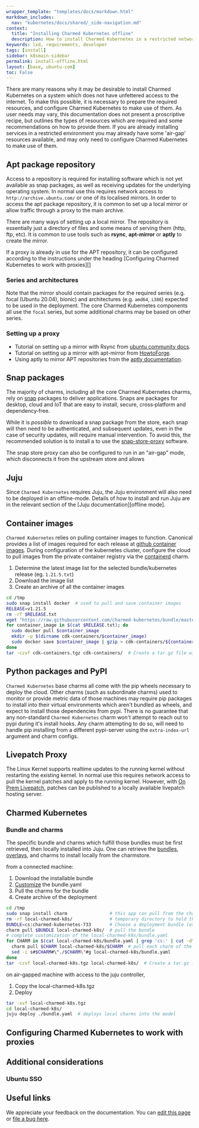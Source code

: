 ```yaml
---
wrapper_template: "templates/docs/markdown.html"
markdown_includes:
  nav: "kubernetes/docs/shared/_side-navigation.md"
context:
  title: "Installing Charmed Kubernetes offline"
  description: How to install Charmed Kubernetes in a restricted network
keywords: lxd, requirements, developer
tags: [install]
sidebar: k8smain-sidebar
permalink: install-offline.html
layout: [base, ubuntu-com]
toc: False
---
```


There are many reasons why it may be desirable to install Charmed Kubernetes
on a system which does not have unfettered access to the internet. To make
this possible, it is necessary to prepare the required resources, and configure
Charmed Kubernetes to make use of them.
As user needs may vary, this documentation does not present a proscriptive 
recipe, but outlines the types of resources which are required and some 
recommendations on how to provide them. If you are already installing 
services in a restricted environment you may already have some 'air-gap'
resources available, and may only need to configure Charmed Kubernetes to
make use of them.

## Apt package repository

Access to a repository is required for installing software which is not yet available 
as snap packages, as well as receiving updates for the underlying operating system. 
In normal use this requires network access to  `http://archive.ubuntu.com/` or one
of its localised mirrors.
In order to access the apt package repository, it is common to set up a local 
mirror or allow traffic through a proxy to the main archive.

There are many ways of setting up a local mirror. The repository is essentially just
a directory of files and some means of serving them (http, ftp, etc). It is common to
use tools such as **rsync**, **apt-mirror** or **aptly** to create the mirror.

If a proxy is already in use for the APT repository, it can be configured
according to the instructions under the heading 
[Configuring Charmed Kubernetes to work with proxies][]

### Series and architectures

Note that the mirror should contain packages for the required series (e.g. focal 
(Ubuntu 20.04), bionic) and architectures (e.g. `amd64`, `i386`) expected to be used
in the deployment. The core Charmed Kubernetes components all use the `focal` series,
but some additional charms may be based on other series.

### Setting up a proxy

- Tutorial on setting up a mirror with Rsync from [ubuntu community docs][rsync].
- Tutorial on setting up a mirror with apt-mirror from [HowtoForge][apt-mirror].
- Using aptly to mirror APT repositories from the [aptly documentation][aptly].

## Snap packages

The majority of charms, including all the core Charmed Kubernetes charms, rely on
[snap][] packages to deliver applications. Snaps are packages for desktop, cloud and
IoT that are easy to install, secure, cross‐platform and dependency‐free.

While it is _possible_ to download a snap package from the store, each snap will then
need to be authenticated, and subsequent updates, even in the case of security
updates, will require manual intervention. To avoid this, the recommended
solution is to install a to use the [snap-store-proxy][] software.

The snap store proxy can also be configured to run in an "air-gap" mode, which 
disconnects it from the upstream store and allows  

## Juju 

Since `Charmed Kubernetes` requires Juju, the Juju environment will also 
need to be deployed in an offline-mode. Details of how to install and run Juju
are in the relevant section of the [Juju documentation][offline mode].

## Container images

`Charmed Kubernetes` relies on pulling container images to function. Canonical provides a 
list of images required for each release at [github container images][github-container-images]. 
During configuration of the kubernetes cluster, configure the cloud to pull images from the
private container registry via the [containerd][] charm.  

1. Determine the latest image list for the selected bundle/kubernetes release (eg. `1.21.5.txt`)
1. Download the image list
1. Create an archive of all the container images
```bash
cd /tmp
sudo snap install docker  # used to pull and save container images
RELEASE=v1.21.5
rm -rf $RELEASE.txt
wget "https://raw.githubusercontent.com/charmed-kubernetes/bundle/master/container-images/$RELEASE.txt"
for container_image in $(cat $RELEASE.txt); do
  sudo docker pull $container_image
  mkdir -p $(dirname cdk-containers/$container_image)
  sudo docker save $container_image | gzip > cdk-containers/${container_image}.tgz
done
tar -czvf cdk-containers.tgz cdk-containers/  # Create a tar.gz file with the container images
```


## Python packages and PyPI

`Charmed Kubernetes` base charms all come with the pip wheels necessary to deploy the cloud.
Other charms (such as subordinate charms) used to monitor or provide metric data of those
machines may require pip packages to install into their virtual environments which aren't
bundled as wheels, and expect to install those dependencies from pypi. There is no
guarantee that any non-standard `Charmed Kubernetes` charm won't attempt to reach out to pypi
during it's install hooks. Any charm attempting to do so, will need to handle pip installing
from a different pypi-server using the `extra-index-url` argument and charm configs.

## Livepatch Proxy

The Linux Kernel supports realtime updates to the running kernel without restarting
the existing kernel. In normal use this requires network access to pull the kernel 
patches and apply to the running kernel. However, with [On Prem Livepatch][on-prem-livepatch],
patches  can be published to a locally available livepatch hosting server.


## Charmed Kubernetes 

### Bundle and charms
The specific bundle and charms which fulfill those bundles must be first retrieved, then locally installed
into Juju. One can retrieve the [bundles][], [overlays][], and charms to install locally
from the charmstore. 

from a connected machine:

1. Download the installable bundle
1. [Customize][customize-bundle] the bundle.yaml
1. Pull the charms for the bundle
1. Create archive of the deployment

```bash
cd /tmp
sudo snap install charm                # this app can pull from the charm store
rm -rf local-charmed-k8s/              # temporary directory to hold the entire bundle
BUNDLE=cs:charmed-kubernetes-733       # Choose a deployment bundle (example is 1.21.x)
charm pull $BUNDLE local-charmed-k8s/  # pull the bundle
# complete customization of the local-charmed-k8s/bundle.yaml
for CHARM in $(cat local-charmed-k8s/bundle.yaml | grep 'cs:' | cut -d":" -f2- | sort | uniq); do
  charm pull $CHARM local-charmed-k8s/$CHARM  # pull each charm of the bundle
  sed -i s#$CHARM#\"./$CHARM\"#g local-charmed-k8s/bundle.yaml
done
tar -czvf local-charmed-k8s.tgz local-charmed-k8s/  # Create a tar.gz file with the bundle
```

on air-gapped machine with access to the juju controller, 
1. Copy the local-charmed-k8s.tgz
1. Deploy
```bash
tar -xvf local-charmed-k8s.tgz
cd local-charmed-k8s/
juju deploy ./bundle.yaml  # deploys local charms into the model
```



## Configuring Charmed Kubernetes to work with proxies


## Additional considerations


### Ubuntu SSO
<!-- Not needed for CK, but needed on the snap store proxy... !-->

## Useful links


<!-- IMAGES -->



<!-- LINKS -->

[aptly]: https://www.aptly.info/
[bundles]: /kubernetes/docs/supported-versions
[apt-mirror]: https://apt-mirror.github.io/
[containerd]: https://ubuntu.com/kubernetes/docs/1.21/charm-containerd
[controller-config]: https://juju.is/docs/olm/create-controllers
[credentials]: https://juju.is/docs/olm/credentials
[customize-bundle]: /kubernetes/docs/install-manual#customising-the-bundle-install
[github-container-images]: https://github.com/charmed-kubernetes/bundle/tree/master/container-images
[juju-bundle]: https://juju.is/docs/sdk/bundles
[juju-constraints]: https://juju.is/docs/olm/constraints
[juju-docs]: https://juju.is/docs/olm/installing-juju
[juju-gui]: https://juju.is/docs/olm/accessing-juju%E2%80%99s-web-interface
[offline-mode]: https://juju.is/docs/t/offline-mode-strategies/1071
[on-prem-livepatch]: https://ubuntu.com/security/livepatch/docs/on_prem
[overlays]: /kubernetes/docs/install-manual#overlay
[quickstart]: /kubernetes/docs/quickstart
[snap]: https://snapcraft.io
[snaps]: https://docs.snapcraft.io/snap-documentation
[snap-store-proxy]: https://docs.ubuntu.com/snap-store-proxy
[rsync]: https://help.ubuntu.com/community/Rsyncmirror
[apt-mirror]: https://www.howtoforge.com/local_debian_ubuntu_mirror
[aptly]: https://www.aptly.info/doc/overview/

<!-- FEEDBACK -->
<div class="p-notification--information">
  <p class="p-notification__response">
    We appreciate your feedback on the documentation. You can
    <a href="https://github.com/charmed-kubernetes/kubernetes-docs/edit/master/pages/k8s/install-offline.md" class="p-notification__action">edit this page</a>
    or
    <a href="https://github.com/charmed-kubernetes/kubernetes-docs/issues/new" class="p-notification__action">file a bug here</a>.
  </p>
</div>
